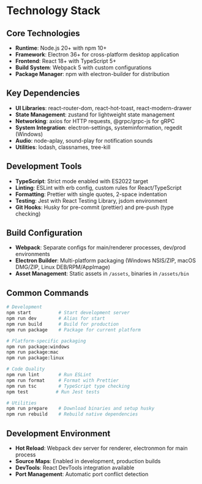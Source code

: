 # Technology Stack

## Core Technologies

- **Runtime**: Node.js 20+ with npm 10+
- **Framework**: Electron 36+ for cross-platform desktop application
- **Frontend**: React 18+ with TypeScript 5+
- **Build System**: Webpack 5 with custom configurations
- **Package Manager**: npm with electron-builder for distribution

## Key Dependencies

- **UI Libraries**: react-router-dom, react-hot-toast, react-modern-drawer
- **State Management**: zustand for lightweight state management
- **Networking**: axios for HTTP requests, @grpc/grpc-js for gRPC
- **System Integration**: electron-settings, systeminformation, regedit (Windows)
- **Audio**: node-aplay, sound-play for notification sounds
- **Utilities**: lodash, classnames, tree-kill

## Development Tools

- **TypeScript**: Strict mode enabled with ES2022 target
- **Linting**: ESLint with erb config, custom rules for React/TypeScript
- **Formatting**: Prettier with single quotes, 2-space indentation
- **Testing**: Jest with React Testing Library, jsdom environment
- **Git Hooks**: Husky for pre-commit (prettier) and pre-push (type checking)

## Build Configuration

- **Webpack**: Separate configs for main/renderer processes, dev/prod environments
- **Electron Builder**: Multi-platform packaging (Windows NSIS/ZIP, macOS DMG/ZIP, Linux DEB/RPM/AppImage)
- **Asset Management**: Static assets in `/assets`, binaries in `/assets/bin`

## Common Commands

```bash
# Development
npm start          # Start development server
npm run dev        # Alias for start
npm run build      # Build for production
npm run package    # Package for current platform

# Platform-specific packaging
npm run package:windows
npm run package:mac
npm run package:linux

# Code Quality
npm run lint       # Run ESLint
npm run format     # Format with Prettier
npm run tsc        # TypeScript type checking
npm test          # Run Jest tests

# Utilities
npm run prepare    # Download binaries and setup husky
npm run rebuild    # Rebuild native dependencies
```

## Development Environment

- **Hot Reload**: Webpack dev server for renderer, electronmon for main process
- **Source Maps**: Enabled in development, production builds
- **DevTools**: React DevTools integration available
- **Port Management**: Automatic port conflict detection
